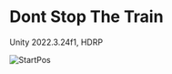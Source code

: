 # Dont Stop The Train

Unity 2022.3.24f1, HDRP

![StartPos](https://github.com/true-10/Pendulum2D/blob/master/screen.png)